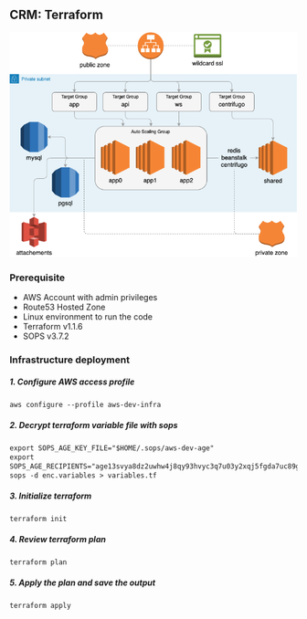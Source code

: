 CRM: Terraform
-------------------------------------------

![](../../docs/imgs/infrastructure.png)


### Prerequisite ###

* AWS Account with admin privileges
* Route53 Hosted Zone
* Linux environment to run the code
* Terraform v1.1.6
* SOPS v3.7.2

### Infrastructure deployment

##### 1. Configure AWS access profile
    aws configure --profile aws-dev-infra


##### 2. Decrypt terraform variable file with sops

    export SOPS_AGE_KEY_FILE="$HOME/.sops/aws-dev-age"
    export SOPS_AGE_RECIPIENTS="age13svya8dz2uwhw4j8qy93hvyc3q7u03y2xqj5fgda7uc89gmsvcqqh62nf0"
    sops -d enc.variables > variables.tf

##### 3. Initialize terraform
    terraform init

##### 4. Review terraform plan
    terraform plan

##### 5. Apply the plan and save the output
    terraform apply

